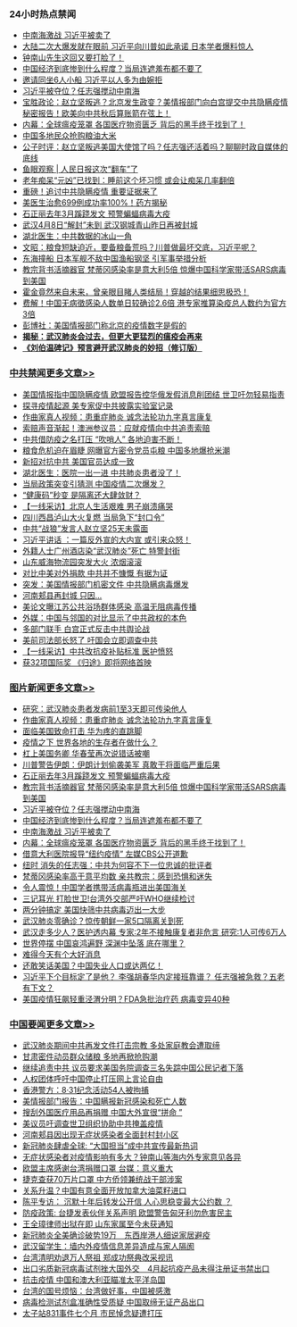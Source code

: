 <div class="catlist">
<h3>24小时热点禁闻</h3>
<ul>
<li><a href="https://github.com/fqnews/bnews/blob/master/topimagenews/20200401/1304665.md">中南海激战 习近平被卖了</a></li>
<li><a href="https://github.com/fqnews/bnews/blob/master/cbnews/20200401/1304496.md">大陆二次大爆发就在眼前 习近平向川普如此承诺 日本学者爆料惊人</a></li>
<li><a href="https://github.com/fqnews/bnews/blob/master/cnnews/20200401/1304539.md">钟南山先生这回又要打脸了！</a></li>
<li><a href="https://github.com/fqnews/bnews/blob/master/topimagenews/20200401/1304684.md">中国经济到底惨到什么程度？当局连遮羞布都不要了</a></li>
<li><a href="https://github.com/fqnews/bnews/blob/master/cbnews/20200401/1304672.md">邀请同坐6人小船 习近平以人多为由婉拒</a></li>
<li><a href="https://github.com/fqnews/bnews/blob/master/topimagenews/20200402/1304715.md">习近平被夺位？任志强搅动中南海</a></li>
<li><a href="https://github.com/fqnews/bnews/blob/master/bannedvideo/20200402/1304789.md">宝胜政论：赵立坚叛逃？北京发生政变？美情报部门向白宫提交中共隐瞒疫情秘密报告！欧美向中共秋后算账箭在弦上！</a></li>
<li><a href="https://github.com/fqnews/bnews/blob/master/topimagenews/20200401/1304511.md">内幕：全球瘟疫笼罩 各国医疗物资匮乏 背后的黑手终于找到了！</a></li>
<li><a href="https://github.com/fqnews/bnews/blob/master/baitai/20200401/1304536.md">中国多地民众抢购粮油大米</a></li>
<li><a href="https://github.com/fqnews/bnews/blob/master/bannedvideo/20200402/1304694.md">公子时评：赵立坚叛逃美国大使馆了吗？任志强还活着吗？聊聊时政自媒体的底线 </a></li>
<li><a href="https://github.com/fqnews/bnews/blob/master/baitai/20200402/1304788.md">鱼眼观察 &#124; 人民日报这次“翻车”了</a></li>
<li><a href="https://github.com/fqnews/bnews/blob/master/health/20200401/1304498.md">老年痴呆“元凶”已找到：睡前这个坏习惯 或会让痴呆几率翻倍</a></li>
<li><a href="https://github.com/fqnews/bnews/blob/master/cnnews/20200402/1304970.md">重磅！追讨中共隐瞒疫情 重要证据来了</a></li>
<li><a href="https://github.com/fqnews/bnews/blob/master/cnnews/20200402/1304843.md">美医生治愈699例成功率100%！药方揭秘</a></li>
<li><a href="https://github.com/fqnews/bnews/blob/master/topimagenews/20200402/1304964.md">石正丽去年3月蹊跷发文 预警蝙蝠病毒大疫</a></li>
<li><a href="https://github.com/fqnews/bnews/blob/master/cbnews/20200401/1304512.md">武汉4月8日“解封”未到 武汉钢城青山昨日再被封城</a></li>
<li><a href="https://github.com/fqnews/bnews/blob/master/cbnews/20200401/1304578.md">湖北医生：中共数据的冰山一角</a></li>
<li><a href="https://github.com/fqnews/bnews/blob/master/cbnews/20200402/1304793.md">文昭：粮食短缺迫近，要备粮备荒吗？川普做最坏交底，习近平呢？ </a></li>
<li><a href="https://github.com/fqnews/bnews/blob/master/cbnews/20200401/1304518.md">东海撞船 日本军舰不敌中国渔船钢坚 引军事举措分析</a></li>
<li><a href="https://github.com/fqnews/bnews/blob/master/topimagenews/20200402/1304732.md">教宗背书活摘器官 梵蒂冈感染率是意大利5倍 惊爆中国科学家带活SARS病毒到美国</a></li>
<li><a href="https://github.com/fqnews/bnews/blob/master/funmedia/20200402/1304841.md">霍金竟然来自未来，曾亲眼目睹人类结局！穿越的结果细思极恐！</a></li>
<li><a href="https://github.com/fqnews/bnews/blob/master/cbnews/20200401/1304526.md">费解！中国无病徵感染人数单日较确诊2.6倍 港专家推算染疫总人数约为官方3倍</a></li>
<li><a href="https://github.com/fqnews/bnews/blob/master/cbnews/20200402/1304792.md">彭博社：美国情报部门称北京的疫情数字是假的</a></li>
<li><b><a href="https://github.com/fqnews/bnews/blob/master/comments/20200211/1275071.md" target="_blank">揭秘：武汉肺炎会过去，但更大更猛烈的瘟疫会再来</a></b></li>
<li><b><a href="https://github.com/fqnews/bnews/blob/master/comments/20200207/1272816.md" target="_blank">《刘伯温碑记》预言避开武汉肺炎的妙招（修订版）</a></b></li>
</ul>
</div>

<div class="catlist">
<h3><a href="https://github.com/fqnews/bnews/blob/master/cbnews/" target="_blank">中共禁闻</a><span><a href="https://github.com/fqnews/bnews/blob/master/cbnews/" target="_blank" rel="nofollow">更多文章>></a></span></h3>
<ul>
<li><a href="https://github.com/fqnews/bnews/blob/master/cbnews/20200402/1305131.md" target="_blank">美国情报指中国隐瞒疫情 欧盟报告控华俄发假消息削团结 世卫吁勿轻易指责</a></li>
<li><a href="https://github.com/fqnews/bnews/blob/master/cbnews/20200402/1305112.md" target="_blank">探寻疫情起源 美专家促中共披露实验室记录</a></li>
<li><a href="https://github.com/fqnews/bnews/blob/master/comments/20200402/1304918.md" target="_blank">作曲家真人视频：患重症肺炎 诚念法轮功九字真言康复</a></li>
<li><a href="https://github.com/fqnews/bnews/blob/master/cbnews/20200402/1305091.md" target="_blank">索赔声音渐起！澳洲参议员：应就疫情向中共追责索赔</a></li>
<li><a href="https://github.com/fqnews/bnews/blob/master/cbnews/20200402/1305090.md" target="_blank">中共借防疫之名打压 “吹哨人” 各地迫害不断！</a></li>
<li><a href="https://github.com/fqnews/bnews/blob/master/cbnews/20200402/1305073.md" target="_blank">粮食危机迫在眉睫 网曝官方密令党员屯粮 中国多地爆抢米潮</a></li>
<li><a href="https://github.com/fqnews/bnews/blob/master/cbnews/20200402/1305071.md" target="_blank">新招对抗中共 美国官员达成一致</a></li>
<li><a href="https://github.com/fqnews/bnews/blob/master/cbnews/20200402/1305066.md" target="_blank">湖北医生：医院一出一进 中共肺炎患者没了！</a></li>
<li><a href="https://github.com/fqnews/bnews/blob/master/cbnews/20200402/1305045.md" target="_blank">当局政策突变引猜测 中国疫情二次爆发？</a></li>
<li><a href="https://github.com/fqnews/bnews/blob/master/cbnews/20200402/1305041.md" target="_blank">“健康码”秒变 是隔离还大肆敛财？</a></li>
<li><a href="https://github.com/fqnews/bnews/blob/master/cbnews/20200402/1305040.md" target="_blank">【一线采访】北京人生活艰难 男子崩溃痛哭</a></li>
<li><a href="https://github.com/fqnews/bnews/blob/master/cbnews/20200402/1305022.md" target="_blank">四川西昌泸山大火复燃 当局急下“封口令”</a></li>
<li><a href="https://github.com/fqnews/bnews/blob/master/cbnews/20200402/1305021.md" target="_blank">中共“战狼”发言人赵立坚25天未露面</a></li>
<li><a href="https://github.com/fqnews/bnews/blob/master/cbnews/20200402/1305020.md" target="_blank">习近平讲话 ：一篇反外宣的大内宣 或引来众怒！</a></li>
<li><a href="https://github.com/fqnews/bnews/blob/master/cbnews/20200402/1304996.md" target="_blank">外籍人士广州酒店染“武汉肺炎”死亡 特警封街</a></li>
<li><a href="https://github.com/fqnews/bnews/blob/master/cbnews/20200402/1304995.md" target="_blank">山东威海物流园突发大火 浓烟滚滚</a></li>
<li><a href="https://github.com/fqnews/bnews/blob/master/cbnews/20200402/1304983.md" target="_blank">对比中美对外捐款 中共并不慷慨 有据为证</a></li>
<li><a href="https://github.com/fqnews/bnews/blob/master/cbnews/20200402/1304982.md" target="_blank">突发：美国情报部门机密文件 中共隐瞒病毒爆发</a></li>
<li><a href="https://github.com/fqnews/bnews/blob/master/cbnews/20200402/1304981.md" target="_blank">河南郏县再封城 只因…</a></li>
<li><a href="https://github.com/fqnews/bnews/blob/master/cbnews/20200402/1304980.md" target="_blank">美论文曝江苏公共浴场群体感染 高温无阻病毒传播</a></li>
<li><a href="https://github.com/fqnews/bnews/blob/master/cbnews/20200402/1304975.md" target="_blank">外媒：中国与邻国的对比显示了中共政权的本色</a></li>
<li><a href="https://github.com/fqnews/bnews/blob/master/cbnews/20200402/1304967.md" target="_blank">多部门联手 白宫正式反击中共舆论战</a></li>
<li><a href="https://github.com/fqnews/bnews/blob/master/cbnews/20200402/1304966.md" target="_blank">美前司法部长怒了 吁国会立即调查中共</a></li>
<li><a href="https://github.com/fqnews/bnews/blob/master/cbnews/20200402/1304953.md" target="_blank">【一线采访】中共改抗疫补贴标准 医护愤怒</a></li>
<li><a href="https://github.com/fqnews/bnews/blob/master/cbnews/20200402/1304629.md" target="_blank">获32项国际奖 《归途》即将网络首映</a></li>

</ul>
</div>
<div class="catlist">
<h3><a href="https://github.com/fqnews/bnews/blob/master/topimagenews/" target="_blank">图片新闻</a><span><a href="https://github.com/fqnews/bnews/blob/master/topimagenews/" target="_blank" rel="nofollow">更多文章>></a></span></h3>
<ul>
<li><a href="https://github.com/fqnews/bnews/blob/master/topimagenews/20200402/1305108.md" target="_blank">研究：武汉肺炎患者发病前1至3天即可传染他人</a></li>
<li><a href="https://github.com/fqnews/bnews/blob/master/comments/20200402/1304918.md" target="_blank">作曲家真人视频：患重症肺炎 诚念法轮功九字真言康复</a></li>
<li><a href="https://github.com/fqnews/bnews/blob/master/topimagenews/20200402/1305072.md" target="_blank">面临美国致命打击 华为疼的直跳脚</a></li>
<li><a href="https://github.com/fqnews/bnews/blob/master/topimagenews/20200402/1305044.md" target="_blank">疫情之下 世界各地的生存者在做什么？</a></li>
<li><a href="https://github.com/fqnews/bnews/blob/master/topimagenews/20200402/1305019.md" target="_blank">杠上美国务卿 华春莹再次说错话被嘲</a></li>
<li><a href="https://github.com/fqnews/bnews/blob/master/topimagenews/20200402/1304965.md" target="_blank">川普警告伊朗：伊朗计划偷袭美军 真敢干将面临严重后果</a></li>
<li><a href="https://github.com/fqnews/bnews/blob/master/topimagenews/20200402/1304964.md" target="_blank">石正丽去年3月蹊跷发文 预警蝙蝠病毒大疫</a></li>
<li><a href="https://github.com/fqnews/bnews/blob/master/topimagenews/20200402/1304732.md" target="_blank">教宗背书活摘器官 梵蒂冈感染率是意大利5倍 惊爆中国科学家带活SARS病毒到美国</a></li>
<li><a href="https://github.com/fqnews/bnews/blob/master/topimagenews/20200402/1304715.md" target="_blank">习近平被夺位？任志强搅动中南海</a></li>
<li><a href="https://github.com/fqnews/bnews/blob/master/topimagenews/20200401/1304684.md" target="_blank">中国经济到底惨到什么程度？当局连遮羞布都不要了</a></li>
<li><a href="https://github.com/fqnews/bnews/blob/master/topimagenews/20200401/1304665.md" target="_blank">中南海激战 习近平被卖了</a></li>
<li><a href="https://github.com/fqnews/bnews/blob/master/topimagenews/20200401/1304511.md" target="_blank">内幕：全球瘟疫笼罩 各国医疗物资匮乏 背后的黑手终于找到了！</a></li>
<li><a href="https://github.com/fqnews/bnews/blob/master/topimagenews/20200401/1304471.md" target="_blank">借意大利医院报导“纽约疫情” 左媒CBS公开道歉</a></li>
<li><a href="https://github.com/fqnews/bnews/blob/master/topimagenews/20200401/1304458.md" target="_blank">纽时 消失的任志强：中共为何容不下一位忠诚的批评者</a></li>
<li><a href="https://github.com/fqnews/bnews/blob/master/topimagenews/20200401/1304353.md" target="_blank">梵蒂冈感染率高于意平均数 亲共教宗：感到恐惧和迷失</a></li>
<li><a href="https://github.com/fqnews/bnews/blob/master/topimagenews/20200401/1304352.md" target="_blank">令人震惊！中国学者携带活病毒瓶进出美国海关</a></li>
<li><a href="https://github.com/fqnews/bnews/blob/master/topimagenews/20200401/1304351.md" target="_blank">三记耳光 打脸世卫!台湾外交部严吁WHO继续检讨</a></li>
<li><a href="https://github.com/fqnews/bnews/blob/master/topimagenews/20200401/1304196.md" target="_blank">两分钟搞定 美国快筛中共病毒迈出一大步</a></li>
<li><a href="https://github.com/fqnews/bnews/blob/master/topimagenews/20200401/1304174.md" target="_blank">武汉肺炎零确诊？惊传朝鲜一家5口隔离关到死</a></li>
<li><a href="https://github.com/fqnews/bnews/blob/master/topimagenews/20200331/1304098.md" target="_blank">武汉走多少人？医护透内幕 专家:2年不接触康复者非危言 研究:1人可传6万人</a></li>
<li><a href="https://github.com/fqnews/bnews/blob/master/topimagenews/20200331/1304078.md" target="_blank">世界停摆 中国哀鸿遍野 深渊中坠落 底在哪里？</a></li>
<li><a href="https://github.com/fqnews/bnews/blob/master/topimagenews/20200331/1303798.md" target="_blank">难得今天有个大好消息</a></li>
<li><a href="https://github.com/fqnews/bnews/blob/master/topimagenews/20200331/1303672.md" target="_blank">还敢笑话美国？中国失业人口或达两亿！</a></li>
<li><a href="https://github.com/fqnews/bnews/blob/master/topimagenews/20200331/1303489.md" target="_blank">习近平下个目标定了是他？ 李强胡春华内定接班靠谱？ 任志强被急救？五老有下文？</a></li>
<li><a href="https://github.com/fqnews/bnews/blob/master/topimagenews/20200330/1303428.md" target="_blank">美国疫情狂飙轻重泾渭分明？FDA急批治疗药 病毒变异40种</a></li>

</ul>
</div>
<div class="catlist">
<h3><a href="https://github.com/fqnews/bnews/blob/master/headline/" target="_blank">中国要闻</a><span><a href="https://github.com/fqnews/bnews/blob/master/headline/" target="_blank" rel="nofollow">更多文章>></a></span></h3>
<ul>
<li><a href="https://github.com/fqnews/bnews/blob/master/headline/20200402/1305123.md" target="_blank">武汉肺炎期间中共再发文件打击宗教 多处家庭教会遭取缔</a></li>
<li><a href="https://github.com/fqnews/bnews/blob/master/headline/20200402/1305120.md" target="_blank">甘肃密件动员群众储粮 多地再掀抢购潮</a></li>
<li><a href="https://github.com/fqnews/bnews/blob/master/headline/20200402/1304905.md" target="_blank">继续追责中共 议员要求美国务院调查三名失踪中国公民记者下落</a></li>
<li><a href="https://github.com/fqnews/bnews/blob/master/headline/20200402/1304870.md" target="_blank">人权团体呼吁中国停止打压网上言论自由</a></li>
<li><a href="https://github.com/fqnews/bnews/blob/master/headline/20200402/1304833.md" target="_blank">香港警方：8·31纪念活动54人被拘捕</a></li>
<li><a href="https://github.com/fqnews/bnews/blob/master/headline/20200402/1304813.md" target="_blank">美情报部门报告：中国瞒报新冠感染和死亡人数</a></li>
<li><a href="https://github.com/fqnews/bnews/blob/master/headline/20200402/1304812.md" target="_blank">搜刮外国医疗用品再捐赠   中国大外宣很“拼命 ”</a></li>
<li><a href="https://github.com/fqnews/bnews/blob/master/headline/20200402/1304811.md" target="_blank">美议员吁调查世卫组织协助中共掩盖疫情</a></li>
<li><a href="https://github.com/fqnews/bnews/blob/master/headline/20200402/1304798.md" target="_blank">河南郏县因出现无症状感染者全面封村封小区</a></li>
<li><a href="https://github.com/fqnews/bnews/blob/master/headline/20200402/1304790.md" target="_blank">新冠肺炎肆虐全球: “大国担当”成中共宣传最新热词</a></li>
<li><a href="https://github.com/fqnews/bnews/blob/master/headline/20200402/1304784.md" target="_blank">无症状感染者对疫情影响有多大？钟南山等海内外专家意见各异</a></li>
<li><a href="https://github.com/fqnews/bnews/blob/master/headline/20200402/1304782.md" target="_blank">欧盟主席感谢台湾捐赠口罩   台媒：意义重大</a></li>
<li><a href="https://github.com/fqnews/bnews/blob/master/headline/20200402/1304776.md" target="_blank">捷克查获70万片口罩   中方侨领兼统战干部涉案</a></li>
<li><a href="https://github.com/fqnews/bnews/blob/master/headline/20200402/1304770.md" target="_blank">关系升温？中国有意全面开放加拿大油菜籽进口</a></li>
<li><a href="https://github.com/fqnews/bnews/blob/master/headline/20200402/1304763.md" target="_blank">陈平专访： 沉默十年后转发公开信 人心思稳变最大公约数 ？</a></li>
<li><a href="https://github.com/fqnews/bnews/blob/master/headline/20200402/1304762.md" target="_blank">防疫政策: 台捷发表伙伴关系声明  欧盟警告匈牙利勿危害民主</a></li>
<li><a href="https://github.com/fqnews/bnews/blob/master/headline/20200402/1304761.md" target="_blank">王全璋律师出狱在即   山东家属至今未获通知</a></li>
<li><a href="https://github.com/fqnews/bnews/blob/master/headline/20200402/1304749.md" target="_blank">新冠肺炎全美确诊破势19万　东西岸港人细说家居避疫</a></li>
<li><a href="https://github.com/fqnews/bnews/blob/master/headline/20200402/1304727.md" target="_blank">武汉留学生：墙内外疫情信息差异造成与家人隔阂</a></li>
<li><a href="https://github.com/fqnews/bnews/blob/master/headline/20200402/1304719.md" target="_blank">台湾清明劝退万人祭祖 郑成功祭典改采视讯</a></li>
<li><a href="https://github.com/fqnews/bnews/blob/master/headline/20200402/1304718.md" target="_blank">出口劣质新冠病毒试剂挫大国外交　4月起抗疫产品未得注册证书禁出口</a></li>
<li><a href="https://github.com/fqnews/bnews/blob/master/headline/20200402/1304700.md" target="_blank">抗击疫情 中国和澳大利亚瞄准太平洋岛国</a></li>
<li><a href="https://github.com/fqnews/bnews/blob/master/headline/20200402/1304695.md" target="_blank">台湾的国号烦恼：台湾做好事，中国被感激</a></li>
<li><a href="https://github.com/fqnews/bnews/blob/master/headline/20200401/1304690.md" target="_blank">病毒检测试剂盒准确性受质疑 中国取缔无证产品出口</a></li>
<li><a href="https://github.com/fqnews/bnews/blob/master/headline/20200401/1304668.md" target="_blank">太子站831事件七个月 市民悼念疑遭打压</a></li>

</ul>
</div>